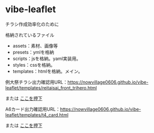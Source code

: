 # vibe-leaflet
チラシ作成効率化のために

格納されているファイル

- assets：素材、画像等
- presets：ymlを格納
- scripts：jsを格納。yaml実装用。
- styles：cssを格納。
- templates：htmlを格納。メイン。

例大祭チラシ出力確認用URL：https://nowvillage0606.github.io/vibe-leaflet/templates/reitaisai_front_trihero.html

または [ここを押下](https://nowvillage0606.github.io/vibe-leaflet/templates/reitaisai_front_trihero.html)

A6カード出力確認用URL：https://nowvillage0606.github.io/vibe-leaflet/templates/t4_card.html

または [ここを押下](https://nowvillage0606.github.io/vibe-leaflet/templates/t4_card.html)

